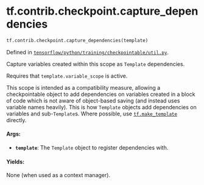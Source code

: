 <div itemscope itemtype="http://developers.google.com/ReferenceObject">
<meta itemprop="name" content="tf.contrib.checkpoint.capture_dependencies" />
<meta itemprop="path" content="Stable" />
</div>

# tf.contrib.checkpoint.capture_dependencies

``` python
tf.contrib.checkpoint.capture_dependencies(template)
```



Defined in [`tensorflow/python/training/checkpointable/util.py`](https://www.tensorflow.org/code/tensorflow/python/training/checkpointable/util.py).

Capture variables created within this scope as `Template` dependencies.

Requires that `template.variable_scope` is active.

This scope is intended as a compatibility measure, allowing a checkpointable
object to add dependencies on variables created in a block of code which is
not aware of object-based saving (and instead uses variable names
heavily). This is how `Template` objects add dependencies on variables and
sub-`Template`s. Where possible, use <a href="../../../tf/make_template.md"><code>tf.make_template</code></a> directly.

#### Args:

* <b>`template`</b>: The `Template` object to register dependencies with.


#### Yields:

None (when used as a context manager).